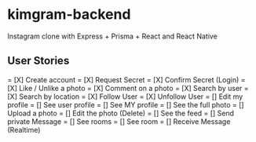 # kimgram-backend
Instagram clone with Express + Prisma + React and React Native

## User Stories
= [X] Create account
= [X] Request Secret
= [X] Confirm Secret (Login)
= [X] Like / Unlike a photo
= [X] Comment on a photo
= [X] Search by user
= [X] Search by location
= [X] Follow User
= [X] Unfollow User
= [] Edit my profile
= [] See user profile
= [] See MY profile
= [] See the full photo
= [] Upload a photo
= [] Edit the photo (Delete)
= [] See the feed
= [] Send private Message
= [] See rooms
= [] See room
= [] Receive Message (Realtime)